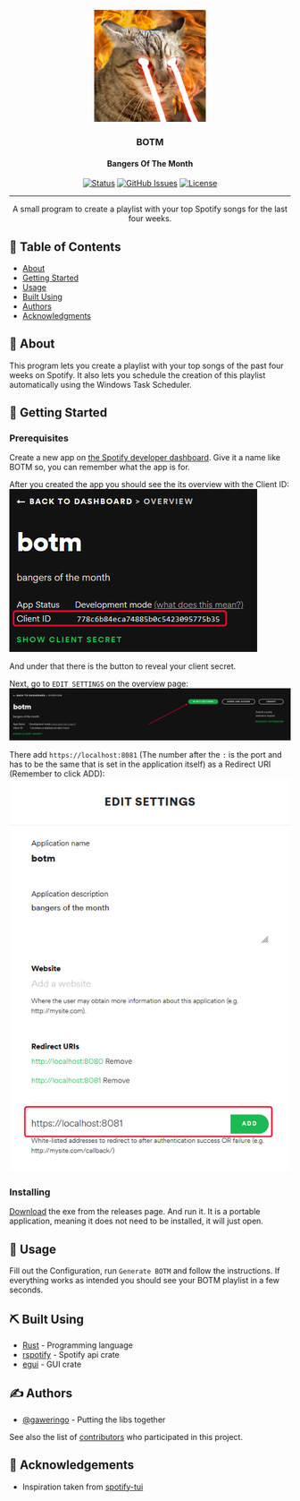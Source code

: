 <p align="center">
  <a href="" rel="noopener">
 <img width=200px height=200px src="assets/BOTM Logo.jpg" alt="Cat shooting laser eyes (BOTM Logo)"></a>
</p>

<h3 align="center">BOTM</h3>
<h4 align="center">Bangers Of The Month</h4>

<div align="center">

[![Status](https://img.shields.io/github/v/release/Gaweringo/BOTM?display_name=tag&include_prereleases.svg)](https://github.com/Gaweringo/BOTM/releases)
[![GitHub Issues](https://img.shields.io/github/issues/Gaweringo/BOTM.svg)](https://github.com/Gaweringo/BOTM/issues)
[![License](https://img.shields.io/badge/license-MIT-blue.svg)](/LICENSE)

</div>

---

<p align="center"> A small program to create a playlist with your top Spotify songs for the last four weeks.
    <br>
</p>

## 📝 Table of Contents

- [About](#about)
- [Getting Started](#getting_started)
- [Usage](#usage)
- [Built Using](#built_using)
- [Authors](#authors)
- [Acknowledgments](#acknowledgement)

## 🧐 About <a name = "about"></a>

This program lets you create a playlist with your top songs of the past four weeks on Spotify. It also lets you schedule the creation of this playlist automatically using the Windows Task Scheduler.

## 🏁 Getting Started <a name = "getting_started"></a>

<!-- This section explains  -->

### Prerequisites

Create a new app on [the Spotify developer dashboard](https://developer.spotify.com/dashboard/). Give it a name like BOTM so, you can remember what the app is for.

After you created the app you should see the its overview with the Client ID:
![Image showing where the Client ID can be found](assets/Client%20ID.png)

And under that there is the button to reveal your client secret.

Next, go to `EDIT SETTINGS` on the overview page:
![Showing where the edit settings button is located](assets/Edit%20settings.png)

There add `https://localhost:8081` (The number after the `:` is the port and has to be the same that is set in the application itself) as a Redirect URI (Remember to click ADD):
![Showing how to add the redirect URI](assets/Add%20callback%20url.png)

### Installing

[Download](https://github.com/gaweringo/BOTM/releases) the exe from the releases page. And run it. It is a portable application, meaning it does not need to be installed, it will just open.

## 🎈 Usage <a name="usage"></a>

Fill out the Configuration, run `Generate BOTM` and follow the instructions. If everything works as intended you should see your BOTM playlist in a few seconds.

## ⛏️ Built Using <a name = "built_using"></a>

- [Rust](https://www.rust-lang.org/) - Programming language
- [rspotify](https://crates.io/crates/rspotify) - Spotify api crate
- [egui](https://crates.io/crates/egui) - GUI crate

## ✍️ Authors <a name = "authors"></a>

- [@gaweringo](https://github.com/gaweringo) - Putting the libs together

See also the list of [contributors](https://github.com/gaweringo/BOTM/contributors) who participated in this project.

## 🎉 Acknowledgements <a name = "acknowledgement"></a>

- Inspiration taken from [spotify-tui](https://github.com/Rigellute/spotify-tui/)
